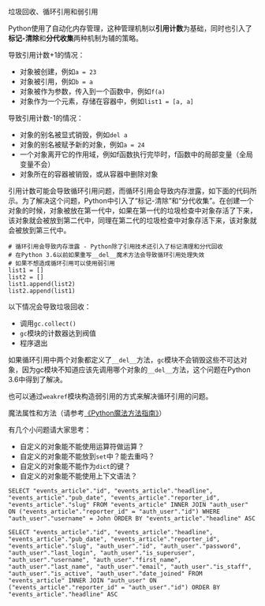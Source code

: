 垃圾回收、循环引用和弱引用

Python使用了自动化内存管理，这种管理机制以**引用计数**为基础，同时也引入了**标记-清除**和**分代收集**两种机制为辅的策略。

导致引用计数+1的情况：

- 对象被创建，例如`a = 23`
- 对象被引用，例如`b = a`
- 对象被作为参数，传入到一个函数中，例如`f(a)`
- 对象作为一个元素，存储在容器中，例如`list1 = [a, a]`

导致引用计数-1的情况：

- 对象的别名被显式销毁，例如`del a`
- 对象的别名被赋予新的对象，例如`a = 24`
- 一个对象离开它的作用域，例如f函数执行完毕时，f函数中的局部变量（全局变量不会）
- 对象所在的容器被销毁，或从容器中删除对象

引用计数可能会导致循环引用问题，而循环引用会导致内存泄露，如下面的代码所示。为了解决这个问题，Python中引入了“标记-清除”和“分代收集”。在创建一个对象的时候，对象被放在第一代中，如果在第一代的垃圾检查中对象存活了下来，该对象就会被放到第二代中，同理在第二代的垃圾检查中对象存活下来，该对象就会被放到第三代中。

```
# 循环引用会导致内存泄露 - Python除了引用技术还引入了标记清理和分代回收
# 在Python 3.6以前如果重写__del__魔术方法会导致循环引用处理失效
# 如果不想造成循环引用可以使用弱引用
list1 = []
list2 = [] 
list1.append(list2)
list2.append(list1)
```

以下情况会导致垃圾回收：

- 调用`gc.collect()`
- `gc`模块的计数器达到阀值
- 程序退出

如果循环引用中两个对象都定义了`__del__`方法，`gc`模块不会销毁这些不可达对象，因为gc模块不知道应该先调用哪个对象的`__del__`方法，这个问题在Python 3.6中得到了解决。

也可以通过`weakref`模块构造弱引用的方式来解决循环引用的问题。

魔法属性和方法（请参考[《Python魔法方法指南》](https://pycoders-weekly-chinese.readthedocs.io/en/latest/issue6/a-guide-to-pythons-magic-methods.html#id9)）

有几个小问题请大家思考：

- 自定义的对象能不能使用运算符做运算？
- 自定义的对象能不能放到`set`中？能去重吗？
- 自定义的对象能不能作为`dict`的键？
- 自定义的对象能不能使用上下文语法？





```
SELECT "events_article"."id", "events_article"."headline", "events_article"."pub_date", "events_article"."reporter_id", "events_article"."slug" FROM "events_article" INNER JOIN "auth_user" ON ("events_article"."reporter_id" = "auth_user"."id") WHERE "auth_user"."username" = John ORDER BY "events_article"."headline" ASC
```

```
SELECT "events_article"."id", "events_article"."headline", "events_article"."pub_date", "events_article"."reporter_id", "events_article"."slug", "auth_user"."id", "auth_user"."password", "auth_user"."last_login", "auth_user"."is_superuser", "auth_user"."username", "auth_user"."first_name", "auth_user"."last_name", "auth_user"."email", "auth_user"."is_staff", "auth_user"."is_active", "auth_user"."date_joined" FROM "events_article" INNER JOIN "auth_user" ON ("events_article"."reporter_id" = "auth_user"."id") ORDER BY "events_article"."headline" ASC
```
